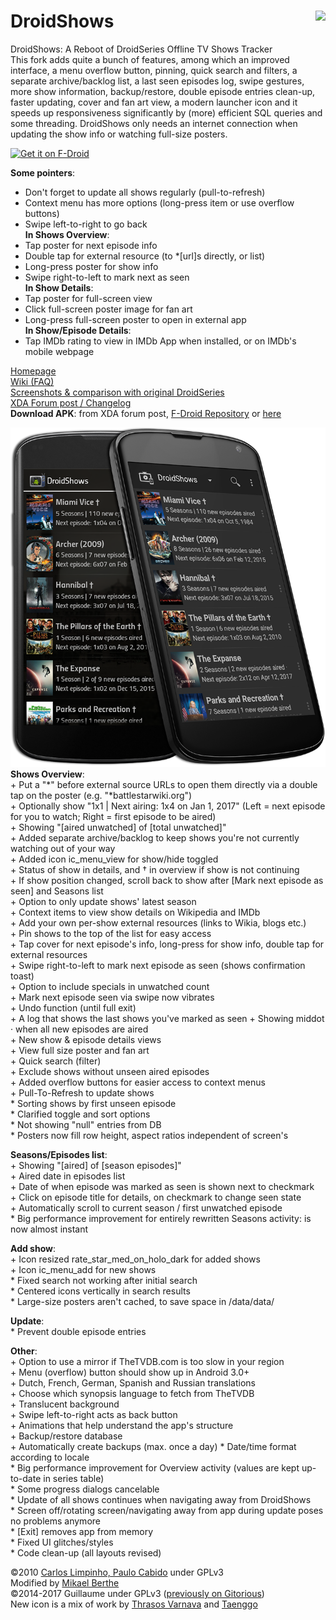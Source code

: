 # DroidShows<img src="/icon/icon6.png" align="right"/>
DroidShows: A Reboot of DroidSeries Offline TV Shows Tracker  
This fork adds quite a bunch of features, among which an improved interface, a menu overflow button, pinning, quick search and filters, a separate archive/backlog list, a last seen episodes log, swipe gestures, more show information, backup/restore, double episode entries clean-up, faster updating, cover and fan art view, a modern launcher icon and it speeds up responsiveness significantly by (more) efficient SQL queries and some threading. DroidShows only needs an internet connection when updating the show info or watching full-size posters.

<a href="https://f-droid.org/repository/browse/?fdid=nl.asymmetrics.droidshows" target="_blank">
<img src="https://f-droid.org/badge/get-it-on.png" alt="Get it on F-Droid" height="90"/></a>

__Some pointers__:
* Don't forget to update all shows regularly (pull-to-refresh)
* Context menu has more options (long-press item or use overflow buttons)
* Swipe left-to-right to go back  
__In Shows Overview__:
* Tap poster for next episode info
* Double tap for external resource (to \*[url]s directly, or list)
* Long-press poster for show info
* Swipe right-to-left to mark next as seen  
__In Show Details__:
* Tap poster for full-screen view
* Click full-screen poster image for fan art
* Long-press full-screen poster to open in external app  
__In Show/Episode Details__:
* Tap IMDb rating to view in IMDb App when installed, or on IMDb's mobile webpage

[Homepage](http://ltguillaume.github.io/DroidShows)  
[Wiki (FAQ)](https://github.com/ltGuillaume/DroidShows/wiki)  
[Screenshots & comparison with original DroidSeries](http://gallery.asymmetrics.nl/index.php?sfpg=RHJvaWRTZXJpZXMvKipkNGNiZTJhYzk1NjZmYWIwOTZhYWZiNGM4OWQyMTYyMA)  
[XDA Forum post / Changelog](http://forum.xda-developers.com/showthread.php?t=3136787)  
__Download APK__: from XDA forum post, [F-Droid Repository](https://f-droid.org/repository/browse/?fdid=nl.asymmetrics.droidshows) or [here](https://github.com/ltGuillaume/DroidShows/releases)

![DroidShows Screenshot](/icon/screenshot.png)  
__Shows Overview__:  
\+ Put a "\*" before external source URLs to open them directly via a double tap on the poster (e.g. "\*battlestarwiki.org")  
\+ Optionally show "1x1 | Next airing: 1x4 on Jan 1, 2017" (Left = next episode for you to watch; Right = first episode to be aired)  
\+ Showing "[aired unwatched] of [total unwatched]"  
\+ Added separate archive/backlog to keep shows you're not currently watching out of your way  
\+ Added icon ic_menu_view for show/hide toggled  
\+ Status of show in details, and † in overview if show is not continuing  
\+ If show position changed, scroll back to show after [Mark next episode as seen] and Seasons list  
\+ Option to only update shows' latest season  
\+ Context items to view show details on Wikipedia and IMDb  
\+ Add your own per-show external resources (links to Wikia, blogs etc.)  
\+ Pin shows to the top of the list for easy access  
\+ Tap cover for next episode's info, long-press for show info, double tap for external resources  
\+ Swipe right-to-left to mark next episode as seen (shows confirmation toast)  
\+ Option to include specials in unwatched count  
\+ Mark next episode seen via swipe now vibrates  
\+ Undo function (until full exit)  
\+ A log that shows the last shows you've marked as seen
\+ Showing middot · when all new episodes are aired  
\+ New show & episode details views  
\+ View full size poster and fan art  
\+ Quick search (filter)  
\+ Exclude shows without unseen aired episodes  
\+ Added overflow buttons for easier access to context menus  
\+ Pull-To-Refresh to update shows  
\* Sorting shows by first unseen episode  
\* Clarified toggle and sort options  
\* Not showing "null" entries from DB  
\* Posters now fill row height, aspect ratios independent of screen's  
  
__Seasons/Episodes list__:  
\+ Showing "[aired] of [season episodes]"  
\+ Aired date in episodes list  
\+ Date of when episode was marked as seen is shown next to checkmark  
\+ Click on episode title for details, on checkmark to change seen state  
\+ Automatically scroll to current season / first unwatched episode  
\* Big performance improvement for entirely rewritten Seasons activity: is now almost instant  
  
__Add show__:  
\+ Icon resized rate_star_med_on_holo_dark for added shows  
\+ Icon ic_menu_add for new shows  
\* Fixed search not working after initial search  
\* Centered icons vertically in search results  
\* Large-size posters aren't cached, to save space in /data/data/  
  
__Update__:  
\* Prevent double episode entries  
  
__Other__:  
\+ Option to use a mirror if TheTVDB.com is too slow in your region  
\+ Menu (overflow) button should show up in Android 3.0+  
\+ Dutch, French, German, Spanish and Russian translations  
\+ Choose which synopsis language to fetch from TheTVDB  
\+ Translucent background  
\+ Swipe left-to-right acts as back button  
\+ Animations that help understand the app's structure  
\+ Backup/restore database  
\+ Automatically create backups (max. once a day)
\* Date/time format according to locale  
\* Big performance improvement for Overview activity (values are kept up-to-date in series table)  
\* Some progress dialogs cancelable  
\* Update of all shows continues when navigating away from DroidShows  
\* Screen off/rotating screen/navigating away from app during update poses no problems anymore  
\* [Exit] removes app from memory  
\* Fixed UI glitches/styles  
\* Code clean-up (all layouts revised)  
  
&copy;2010 [Carlos Limpinho, Paulo Cabido](http://code.google.com/p/droidseries) under GPLv3  
Modified by [Mikael Berthe](http://gitorious.org/droidseries/mckaels-droidseries)  
&copy;2014-2017 Guillaume under GPLv3 ([previously on Gitorious](http://gitorious.org/droidseries/droidseries-guillaume))  
New icon is a mix of work by [Thrasos Varnava](http://iconeasy.com/icon/tv-shows-2-icon) and [Taenggo](http://wallalay.com/wallpapers-for-android-67-177682-desktop-background.html)
